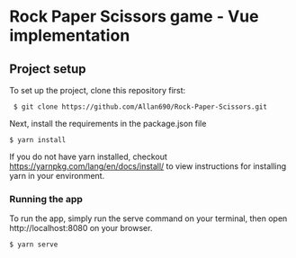 # Rock Paper Scissors game - Vue implementation

## Project setup
To set up the project, clone this repository first:
```
 $ git clone https://github.com/Allan690/Rock-Paper-Scissors.git
```
Next, install the requirements in the package.json file
```
$ yarn install
```
If you do not have yarn installed, checkout https://yarnpkg.com/lang/en/docs/install/ to view instructions for installing yarn in your environment.

### Running the app
To run the app, simply run the serve command on your terminal, then open http://localhost:8080 on your browser.

```$xslt
$ yarn serve 
```
